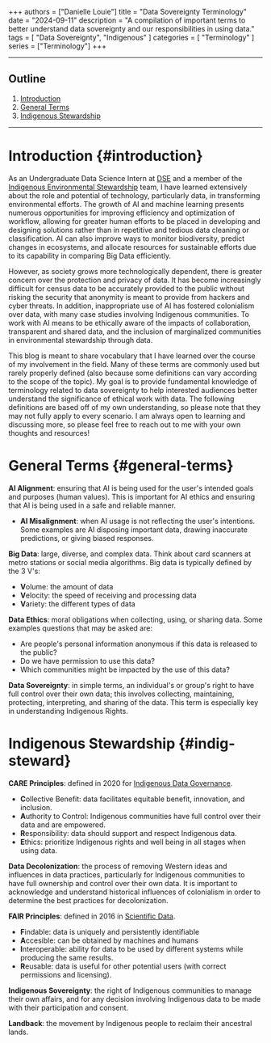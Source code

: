 +++
authors = ["Danielle Louie"]
title = "Data Sovereignty Terminology"
date = "2024-09-11"
description = "A compilation of important terms to better understand data sovereignty and our responsibilities in using data."
tags = [
    "Data Sovereignty", "Indigenous"
]
categories = [
    "Terminology"
]
series = ["Terminology"]
+++

---

## Outline
1. [Introduction](#introduction)
2. [General Terms](#general-terms)
3. [Indigenous Stewardship](#indig-steward)

---

# Introduction {#introduction}
As an Undergraduate Data Science Intern at <a href="https://dse.berkeley.edu/" target="_blank" rel="noopener noreferrer">DSE</a> and a member of the <a href="https://dse.berkeley.edu/programs/co-design-technology-tribal-environmental-stewardship" target="_blank" rel="noopener noreferrer">Indigenous Environmental Stewardship</a> team, I have learned extensively about the role and potential of technology, particularly data, in transforming environmental efforts. The growth of AI and machine learning presents numerous opportunities for improving efficiency and optimization of workflow, allowing for greater human efforts to be placed in developing and designing solutions rather than in repetitive and tedious data cleaning or classification. AI can also improve ways to monitor biodiversity, predict changes in ecosystems, and allocate resources for sustainable efforts due to its capability in comparing Big Data efficiently.

However, as society grows more technologically dependent, there is greater concern over the protection and privacy of data. It has become increasingly difficult for census data to be accurately provided to the public without risking the security that anonymity is meant to provide from hackers and cyber threats. In addition, inappropriate use of AI has fostered colonialism over data, with many case studies involving Indigenous communities. To work with AI means to be ethically aware of the impacts of collaboration, transparent and shared data, and the inclusion of marginalized communities in environmental stewardship through data.

This blog is meant to share vocabulary that I have learned over the course of my involvement in the field. Many of these terms are commonly used but rarely properly defined (also because some definitions can vary according to the scope of the topic). My goal is to provide fundamental knowledge of terminology related to data sovereignty to help interested audiences better understand the significance of ethical work with data. The following definitions are based off of my own understanding, so please note that they may not fully apply to every scenario. I am always open to learning and discussing more, so please feel free to reach out to me with your own thoughts and resources!

# General Terms {#general-terms}

**AI Alignment**: ensuring that AI is being used for the user's intended goals and purposes (human values). This is important for AI ethics and ensuring that AI is being used in a safe and reliable manner.
- **AI Misalignment**: when AI usage is not reflecting the user's intentions. Some examples are AI disposing important data, drawing inaccurate predictions, or giving biased responses.

**Big Data**: large, diverse, and complex data. Think about card scanners at metro stations or social media algorithms. Big data is typically defined by the 3 V's:
- **V**olume: the amount of data
- **V**elocity: the speed of receiving and processing data 
- **V**ariety: the different types of data

**Data Ethics**: moral obligations when collecting, using, or sharing data. Some examples questions that may be asked are:
- Are people's personal information anonymous if this data is released to the public?
- Do we have permission to use this data?
- Which communities might be impacted by the use of this data?

**Data Sovereignty**: in simple terms, an individual's or group's right to have full control over their own data; this involves collecting, maintaining, protecting, interpreting, and sharing of the data. This term is especially key in understanding Indigenous Rights. 

# Indigenous Stewardship {#indig-steward}

**CARE Principles**: defined in 2020 for <a href="https://www.gida-global.org/s/dsj-1158_carroll.pdf" target="_blank" rel="noopener noreferrer">Indigenous Data Governance</a>.

- **C**ollective Benefit: data facilitates equitable benefit, innovation, and inclusion. 
- **A**uthority to Control: Indigenous communities have full control over their data and are empowered.
- **R**esponsibility: data should support and respect Indigenous data.
- **E**thics: prioritize Indigenous rights and well being in all stages when using data.

**Data Decolonization**: the process of removing Western ideas and influences in data practices, particularly for Indigenous communities to have full ownership and control over their own data. It is important to acknowledge and understand historical influences of colonialism in order to determine the best practices for decolonization.

**FAIR Principles**: defined in 2016 in <a href="https://www.nature.com/articles/sdata201618" target="_blank" rel="noopener noreferrer">Scientific Data</a>.
- **F**indable: data is uniquely and persistently identifiable
- **A**ccesible: can be obtained by machines and humans
- **I**nteroperable: ability for data to be used by different systems while producing the same results.
- **R**eusable: data is useful for other potential users (with correct permissions and licensing).

**Indigenous Sovereignty**: the right of Indigenous communities to manage their own affairs, and for any decision involving Indigenous data to be made with their participation and consent.

**Landback**: the movement by Indigenous people to reclaim their ancestral lands.



